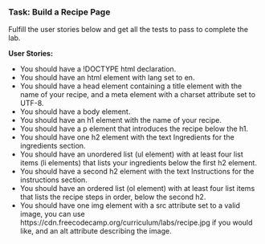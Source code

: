 <h3>Task: Build a Recipe Page</h3>

Fulfill the user stories below and get all the tests to pass to complete the lab.

<b>User Stories:</b>

<ul>
  <li>You should have a !DOCTYPE html declaration.</li>
  <li>You should have an html element with lang set to en.</li>
  <li>You should have a head element containing a title element with the name of your recipe, and a meta element with a charset attribute set to UTF-8.</li>
  <li>You should have a body element.</li>
  <li>You should have an h1 element with the name of your recipe.</li>
  <li>You should have a p element that introduces the recipe below the h1.</li>
  <li>You should have one h2 element with the text Ingredients for the ingredients section.</li>
  <li>You should have an unordered list (ul element) with at least four list items (li elements) that lists your ingredients below the first h2 element.</li>
  <li>You should have a second h2 element with the text Instructions for the instructions section.</li>
  <li>You should have an ordered list (ol element) with at least four list items that lists the recipe steps in order, below the second h2.</li>
  <li>You should have one img element with a src attribute set to a valid image, you can use https://cdn.freecodecamp.org/curriculum/labs/recipe.jpg if you would like, and an alt attribute describing the image.</li>
</ul>

